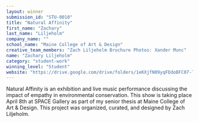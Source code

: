 ```yaml
---
layout: winner
submission_id: "STU-0010"
title: "Natural Affinity"
first_name: "Zachary"
last_name: "Liljeholm"
company_name: ""
school_name: "Maine College of Art & Design"
creative_team_members: "Zach Liljeholm Brochure Photos: Xander Munc"
name: "Zachary Liljeholm"
category: "student-work"
winning_level: "Student"
website: "https://drive.google.com/drive/folders/1eKXjfN09yqFDdoBFC07-T4EoJwJeI_tF?usp=sharing"
---
```


Natural Affinity is an exhibition and live music performance discussing the impact of empathy in environmental conservation. This show is taking place April 8th at SPACE Gallery as part of my senior thesis at Maine College of Art & Design. This project was organized, curated, and designed by Zach Liljeholm.
